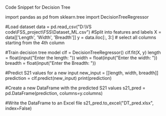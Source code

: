 Code Snippet for Decision Tree

import pandas as pd
from sklearn.tree import DecisionTreeRegressor

#Load dataset
data = pd.read_csv("D:\VS code\FSS_project\FSS\Dataset_ML.csv")
#Split into features and labels
X = data[['Length', 'Width', 'Breadth']]
y = data.iloc[:, 3:] # select all columns starting from the 4th column

#Train decision tree model 
clf = DecisionTreeRegressor() 
clf.fit(X, y)
length = float(input("Enter the length: "))
width = float(input("Enter the width: ")) 
breadth = float(input("Enter the Breadth: "))

#Predict S21 values for a new input 
new_input = [[length, width, breadth]] 
prediction = clf.predict(new_input)
print(prediction)

#Create a new DataFrame with the predicted S21 values 
s21_pred = pd.DataFrame(prediction, columns=y.columns)

#Write the DataFrame to an Excel file 
s21_pred.to_excel("DT_pred.xlsx", index=False)
